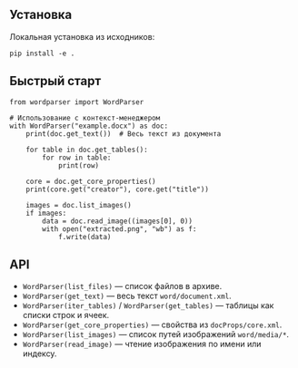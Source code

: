 ## Установка

Локальная установка из исходников:

```
pip install -e .
```

## Быстрый старт

```
from wordparser import WordParser

# Использование с контекст-менеджером
with WordParser("example.docx") as doc:
    print(doc.get_text())  # Весь текст из документа

    for table in doc.get_tables():
        for row in table:
            print(row)

    core = doc.get_core_properties()
    print(core.get("creator"), core.get("title"))

    images = doc.list_images()
    if images:
        data = doc.read_image((images[0], 0))
        with open("extracted.png", "wb") as f:
            f.write(data)
```

## API

- `WordParser(list_files)` — список файлов в архиве.
- `WordParser(get_text)` — весь текст `word/document.xml`.
- `WordParser(iter_tables)` / `WordParser(get_tables)` — таблицы как списки строк и ячеек.
- `WordParser(get_core_properties)` — свойства из `docProps/core.xml`.
- `WordParser(list_images)` — список путей изображений `word/media/*`.
- `WordParser(read_image)` — чтение изображения по имени или индексу.
